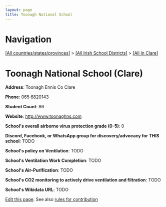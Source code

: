 ```yaml
---
layout: page
title: Toonagh National School
---
```

# Navigation

[[All countries/states/provinces]](../../..) > [[All Irish School Districts]](../..) > [[All In Clare]](..)

# Toonagh National School (Clare)

**Address**: Toonagh Ennis Co Clare

**Phone**: 065 6820143

**Student Count**: 86

**Website**: <http://www.toonaghns.com>

**School's overall airborne virus protection grade (0-5)**: 0

**Discord, Facebook, or WhatsApp group for discovery/advocacy for THIS school**: TODO

**School's policy on Ventilation**: TODO

**School's Ventilation Work Completion**: TODO

**School's Air-Purification**: TODO

**School's CO2 monitoring to actively drive ventilation and filtration**: TODO

**School's Wikidata URL**: TODO


[Edit this page](https://github.com/ventilate-schools/Ireland/edit/main/./Clare/Toonagh_National_School.md). See also [rules for contribution](../../../contribution-rules/)